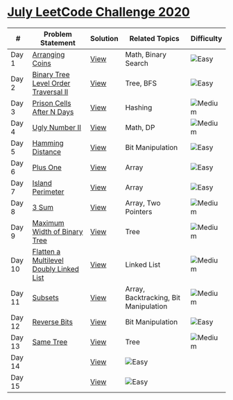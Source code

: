 # [July LeetCode Challenge 2020](https://github.com/rohitkumar-rk/Problem-Solving/tree/master/July%20LeetCode%20Challenge)


| #             | Problem Statement| Solution  | Related Topics | Difficulty |
| ----- | ------------- | ------------- | ------------- | ---------------- |
| Day 1  | [Arranging Coins](https://leetcode.com/problems/arranging-coins/)  | [View](./1.%20Arranging%20Coins/Solution.java) | Math, Binary Search | ![Easy](https://github.com/rohitkumar-rk/Problem-Solving/blob/master/Tags/easy.svg?raw=true) |
| Day 2 | [Binary Tree Level Order Traversal II](https://leetcode.com/problems/binary-tree-level-order-traversal-ii/)  | [View](./2.%20%20Binary%20Tree%20Level%20Order%20Traversal%20II/Solution.java) | Tree, BFS | ![Easy](https://github.com/rohitkumar-rk/Problem-Solving/blob/master/Tags/easy.svg?raw=true) |
| Day 3  | [Prison Cells After N Days](https://leetcode.com/problems/prison-cells-after-n-days/)  |   [View](./3.%20Prison%20Cells%20After%20N%20Days/Solution.java) | Hashing | ![Medium](https://github.com/rohitkumar-rk/Problem-Solving/blob/master/Tags/medium.svg?raw=true) |
| Day 4  | [Ugly Number II](https://leetcode.com/problems/ugly-number-ii/)  | [View](./4.%20Ugly%20Number%20II/Solution.java) |  Math, DP | ![Medium](https://github.com/rohitkumar-rk/Problem-Solving/blob/master/Tags/medium.svg?raw=true) |
| Day 5  | [Hamming Distance](https://leetcode.com/problems/hamming-distance/)  | [View](./5.%20Hamming%20Distance/Solution.java) | Bit Manipulation | ![Easy](https://github.com/rohitkumar-rk/Problem-Solving/blob/master/Tags/easy.svg?raw=true) |
| Day 6  | [Plus One](https://leetcode.com/problems/plus-one/)  | [View](./6.%20Plus%20One/Solution.java) |  Array | ![Easy](https://github.com/rohitkumar-rk/Problem-Solving/blob/master/Tags/easy.svg?raw=true) |
| Day 7  | [Island Perimeter](https://leetcode.com/problems/island-perimeter/)  | [View](./7.%20Island%20Perimeter/Solution.java) | Array  | ![Easy](https://github.com/rohitkumar-rk/Problem-Solving/blob/master/Tags/easy.svg?raw=true) |
| Day 8  | [3 Sum](https://leetcode.com/problems/3sum/)  | [View](./8.%20/3%20Sum/Solution.java) | Array, Two Pointers  | ![Medium](https://github.com/rohitkumar-rk/Problem-Solving/blob/master/Tags/easy.svg?raw=true) |
| Day 9  | [Maximum Width of Binary Tree](https://leetcode.com/problems/maximum-width-of-binary-tree/)  | [View](./9.%20Maximum%20Width%20of%20Binary%20Tree/Solution.java) | Tree | ![Medium](https://github.com/rohitkumar-rk/Problem-Solving/blob/master/Tags/medium.svg?raw=true) |
| Day 10  | [Flatten a Multilevel Doubly Linked List](https://leetcode.com/problems/flatten-a-multilevel-doubly-linked-list/)  |  [View](./10.%20Flatten%20a%20Multilevel%20Doubly%20Linked%20List/Solution.java) |  Linked List | ![Medium](https://github.com/rohitkumar-rk/Problem-Solving/blob/master/Tags/medium.svg?raw=true) |
| Day 11  | [Subsets](https://leetcode.com/problems/subsets/)  | [View](./11.%20Subsets/Solution.java) | Array, Backtracking, Bit Manipulation  | ![Medium](https://github.com/rohitkumar-rk/Problem-Solving/blob/master/Tags/medium.svg?raw=true) |
| Day 12  | [Reverse Bits](https://leetcode.com/problems/reverse-bits/)  | [View](./12.%20Reverse%20Bits/Solution.java) | Bit Manipulation  | ![Easy](https://github.com/rohitkumar-rk/Problem-Solving/blob/master/Tags/easy.svg?raw=true) |
| Day 13 | [Same Tree](https://leetcode.com/problems/same-tree/)  | [View](./13.%20Same%20Tree/Solution.java) | Tree  | ![Medium](https://github.com/rohitkumar-rk/Problem-Solving/blob/master/Tags/medium.svg?raw=true) |
| Day 14  | []()  | [View]() | ![Easy](https://github.com/rohitkumar-rk/Problem-Solving/blob/master/Tags/easy.svg?raw=true) |
| Day 15  | []()  | [View]() | ![Easy](https://github.com/rohitkumar-rk/Problem-Solving/blob/master/Tags/easy.svg?raw=true) |


